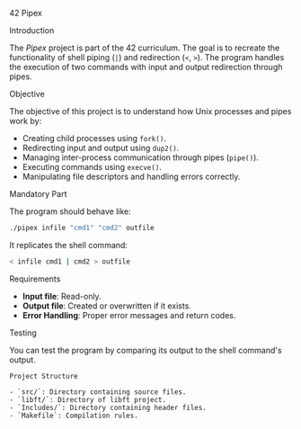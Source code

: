42 Pipex

Introduction

The *Pipex* project is part of the 42 curriculum. The goal is to recreate the functionality of shell piping (`|`) and redirection (`<`, `>`).
The program handles the execution of two commands with input and output redirection through pipes.

Objective

The objective of this project is to understand how Unix processes and pipes work by:
- Creating child processes using `fork()`.
- Redirecting input and output using `dup2()`.
- Managing inter-process communication through pipes (`pipe()`).
- Executing commands using `execve()`.
- Manipulating file descriptors and handling errors correctly.

Mandatory Part

The program should behave like:
```bash
./pipex infile "cmd1" "cmd2" outfile
```
It replicates the shell command:
```bash
< infile cmd1 | cmd2 > outfile
```

Requirements

- **Input file**: Read-only.
- **Output file**: Created or overwritten if it exists.
- **Error Handling**: Proper error messages and return codes.

Testing

You can test the program by comparing its output to the shell command's output.
```
Project Structure

- `src/`: Directory containing source files.
- `libft/`: Directory of libft project.
- `Includes/`: Directory containing header files.
- `Makefile`: Compilation rules.

